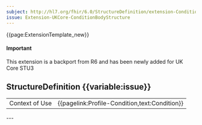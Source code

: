 ```yaml
---
subject: http://hl7.org/fhir/6.0/StructureDefinition/extension-Condition.bodyStructure
issue: Extension-UKCore-ConditionBodyStructure
---
```

{{page:ExtensionTemplate_new}}

<div id="newAsset" markdown="span" class="alert alert-success" role="alert"><h4><i class="fa fa-star"></i> Important</h4> This extension is a backport from R6 and has been newly added for UK Core STU3 

## StructureDefinition {{variable:issue}}

<table id="addToTranspose">
<tr><td>Context of Use</td>
<td>{{pagelink:Profile-Condition,text:Condition}}</td>
</tr>
</table>



<!--<div id="Examples" class="tabcontent">
  <h3>Examples</h3>
  <b>Condition episode</b>- An example to illustrate the extension which is used to indicate the episodicity status of a condition.<br>
  {{pagelink:UKCore-Extension-ConditionEpisode-Example}}
</div>-->

</div>
---